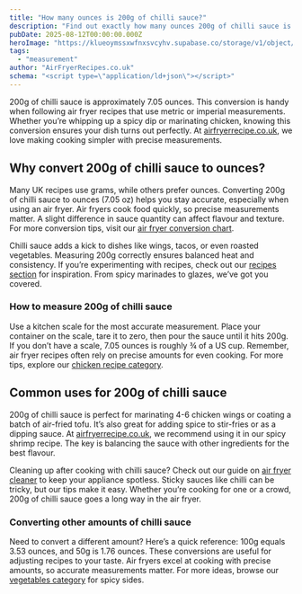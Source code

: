 ```yaml
---
title: "How many ounces is 200g of chilli sauce?"
description: "Find out exactly how many ounces 200g of chilli sauce is with our simple conversion guide. Perfect for air fryer recipes!"
pubDate: 2025-08-12T00:00:00.000Z
heroImage: "https://klueoymssxwfnxsvcyhv.supabase.co/storage/v1/object/public/md/how-many-ounces-is-200g-of-chilli-sauce-d2ce86d7.webp"
tags:
  - "measurement"
author: "AirFryerRecipes.co.uk"
schema: "<script type=\"application/ld+json\"></script>"
---
```


<p>200g of chilli sauce is approximately 7.05 ounces. This conversion is handy when following air fryer recipes that use metric or imperial measurements. Whether you’re whipping up a spicy dip or marinating chicken, knowing this conversion ensures your dish turns out perfectly. At <a href=https://www.airfryerrecipe.co.uk>airfryerrecipe.co.uk</a>, we love making cooking simpler with precise measurements.</p>

<h2>Why convert 200g of chilli sauce to ounces?</h2>
<p>Many UK recipes use grams, while others prefer ounces. Converting 200g of chilli sauce to ounces (7.05 oz) helps you stay accurate, especially when using an air fryer. Air fryers cook food quickly, so precise measurements matter. A slight difference in sauce quantity can affect flavour and texture. For more conversion tips, visit our <a href=https://www.airfryerrecipe.co.uk/air-fryer-conversion-chart>air fryer conversion chart</a>.</p>

<p>Chilli sauce adds a kick to dishes like wings, tacos, or even roasted vegetables. Measuring 200g correctly ensures balanced heat and consistency. If you’re experimenting with recipes, check out our <a href=https://www.airfryerrecipe.co.uk/recipes>recipes section</a> for inspiration. From spicy marinades to glazes, we’ve got you covered.</p>

<h3>How to measure 200g of chilli sauce</h3>
<p>Use a kitchen scale for the most accurate measurement. Place your container on the scale, tare it to zero, then pour the sauce until it hits 200g. If you don’t have a scale, 7.05 ounces is roughly ¾ of a US cup. Remember, air fryer recipes often rely on precise amounts for even cooking. For more tips, explore our <a href=https://www.airfryerrecipe.co.uk/recipe-category/chicken>chicken recipe category</a>.</p>

<h2>Common uses for 200g of chilli sauce</h2>
<p>200g of chilli sauce is perfect for marinating 4-6 chicken wings or coating a batch of air-fried tofu. It’s also great for adding spice to stir-fries or as a dipping sauce. At <a href=https://www.airfryerrecipe.co.uk>airfryerrecipe.co.uk</a>, we recommend using it in our spicy shrimp recipe. The key is balancing the sauce with other ingredients for the best flavour.</p>

<p>Cleaning up after cooking with chilli sauce? Check out our guide on <a href=https://www.airfryerrecipe.co.uk/air-fryer-cleaner>air fryer cleaner</a> to keep your appliance spotless. Sticky sauces like chilli can be tricky, but our tips make it easy. Whether you’re cooking for one or a crowd, 200g of chilli sauce goes a long way in the air fryer.</p>

<h3>Converting other amounts of chilli sauce</h3>
<p>Need to convert a different amount? Here’s a quick reference: 100g equals 3.53 ounces, and 50g is 1.76 ounces. These conversions are useful for adjusting recipes to your taste. Air fryers excel at cooking with precise amounts, so accurate measurements matter. For more ideas, browse our <a href=https://www.airfryerrecipe.co.uk/recipe-category/vegetables>vegetables category</a> for spicy sides.</p>